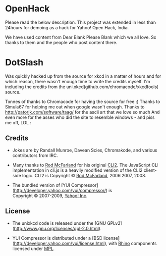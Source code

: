 OpenHack
========

Please read the below description. This project was extended 
in less than 24hours for demoing as a hack for Yahoo! Open
Hack, India.

We have used content from Dear Blank Please Blank which
we all love. So thanks to them and the people who post 
content there.


DotSlash
========

Was quickly hacked up from the source for xkcd in a matter 
of hours and for which reason, there wasn't enough time to
write the credits myself. I'm including the credits from 
the uni.xkcd(github.com/chromacode/xkcdfools) source.

Tonnes of thanks to Chromacode for having the source for 
free :)
Thanks to Simula67 for helping me out when google wasn't
enough. 
Thanks to http://patorjk.com/software/taag/ for the ascii 
art that we love so much 
And even more for the asses who did the site to resemble
windows - and piss me off, LOL :

Credits
-------

* Jokes are by Randall Munroe, Davean Scies, Chromakode,
  and various contributors from IRC.

* Many thanks to [Rod McFarland](http://thrind.xamai.ca/)
for his original [CLI2](http://code.google.com/p/wordpress-cli/).
The JavaScript CLI implementation in cli.js is a heavily
modified version of the CLI2 client-side logic. CLI2 is 
Copyright © [Rod McFarland](http://thrind.xamai.ca/), 2006
2007, 2008.

* The bundled version of [YUI Compressor]
(http://developer.yahoo.com/yui/compressor/) is  
Copyright © 2007-2009, [Yahoo! Inc](http://yahoo.com). 


License
-------

* The unixkcd code is released under  the [GNU GPLv2]
(http://www.gnu.org/licenses/gpl-2.0.html).

* YUI Compressor is distributed under a [BSD license]
(http://developer.yahoo.com/yui/license.html), with 
[Rhino](http://www.mozilla.org/rhino/) components 
licensed under [MPL](http://www.mozilla.org/MPL/).
